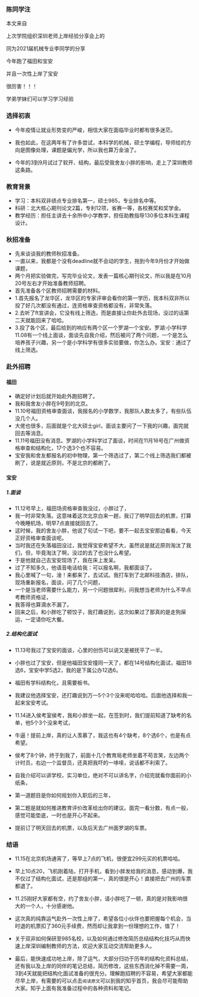 ### 陈同学注
本文来自

上次学院组织深圳老师上岸经验分享会上的

同为2021届机械专业李同学的分享

今年跑了福田和宝安

并且一次性上岸了宝安

很厉害！！！

学弟学妹们可以学习学习经验


### 选择初衷

- 今年疫情让就业形势变的严峻，相信大家在面临毕业时都有很多迷茫。

- 我也如此，在这两年有了许多尝试，本科学的机械，硕士学编程，导师给的方向是图像处理，课题是偏光学，所以我也算万金油了。

- 今年的3到9月试过了软开、结构，最后受我舍友小胖的影响，走上了深圳教师这条路。

### 教育背景
- 学习：本科双非绩点专业排名第一，硕士985，专业排名中等。
- 科研：北大核心期刊论文2篇，专利12项，省赛一等，各校赛奖和奖学金。
- 教学经历：担任主讲去十余所中小学教学，担任助教指导130多位本科生课程设计。

### 秋招准备
- 先来谈谈我的教师秋招准备。
- 一直以来，我都是个没有deadline就不会动的学生，拖到今年9月份才开始做课题，
- 两个月把实验做完，写完毕业论文，发表一篇核心期刊论文，所以我是在10月20号左右才开始准备教师招聘。
- 首先准备各个区教师招聘需要的材料。
- 1.首先报名了龙华区，龙华区的专家评审会看你的第一学历，我本科双非所以投了好几次都没有通过，连资格审查资格都没有，非常失落。
- 2.去听了ft宣讲会，它没有线上筛选，而是直接让你赴外去现场，没过的话第二天就能回来了哈哈。
- 3.投了各个区，最后给到的响应有两个区一个罗湖一个宝安。罗湖:小学科学11.08有一个线上面谈，面谈先自我介绍，然后被问了两个问题，一个是怎么培养孩子兴趣，另一个是小学科学有很多实验要做，你怎么办。宝安：通过了线上筛选。

### 赴外招聘
#### 福田
- 确定好计划后就开始赴外跑招聘了。
- 我和我舍友小胖在9号到的北京。
- 11.10号福田资格审查面谈，我报名的小学数学，我那队人数太多了，有些队伍没几个人。
- 大佬也很多，后面就是个北大硕士girl，面谈主要问了一下我的兴趣，面完就回去等消息。
- 11.11号福田没有消息。罗湖的小学科学过了面谈，时间在11月16号在广州做资格审查和结构化，17个选3个也不容易。
- 宝安我和舍友都报名的初中物理，第一个筛选过了，第二个线上筛选我们都被刷了，说是就近原则，不是北京的都刷了。

#### 宝安
##### 1.面谈
- 11.12号早上，福田场资格审查我没过，小胖过了，
- 我一时非常失落。这意味着这次北京白来一趟，我订了明早回去的机票，打算今晚睡机场，明早7点直接就回去了。
- 这时候，我的舍友小胖，他说了句试一下吧，要不一起去宝安那边看看，今天正好资格审查面谈呢。
- 当时我还在失落福田没过，我觉得宝安希望不大，虽然说是就近原则淘汰了我们，但，毕竟淘汰了啊，没过的去了也没什么希望。
- 于是他就自己去宝安现场了，我在床上发呆。
- 过了不知多久，他语音电话给我：可以报名啊，我都面谈了。
- 我心里喊了一句，淦！来都来了，去试试。我打车到了北邮科技酒店，排队，现场重新报名，面谈，问了几个问题，
- 一个是当老师需要什么能力，另一个问题很犀利，问我想当老师为什么不早点考教师资格证，
- 我答得也算滴水不漏了。
- 回来之后，和小胖吃了顿饺子，我打趣说到，这次如果过了那真的是走狗屎运，一定请你吃大餐。

##### 2.结构化面试

- 11.13号我过了宝安的面谈，心里的创伤可以说又是被抚平了一半。
- 小胖也过了宝安，但是他福田宝安撞同一天了，都在14号结构化面试，福田18选6，宝安中学5选2，我的是下属公办12选6。
- 福田有学科结构化，且需要板书。
- 我建议他选择宝安，还打趣说到万一5个3个没来呢哈哈哈。后面他选择和我一起来宝安考试。

- 11.14进入侯考室侯考，我和小胖坐一起，在签到时，我们提前知道了缺考的名单，他5个3个没来考试，
- 牛逼！提前上岸，真的让人羡慕了，我这也有4个缺考，8个选6个，也是有点希望。
- 侯考了8个钟，终于到我了，前面十几个教育局老师坐着不苟言笑，左边两个计时员，右边一个监督员，还真把我吓的一哆嗦，说话都不利索了。
- 自我介绍可以讲学校，实习单位，绝对不可以讲名字，介绍完就看你面前的小纸条，
- 第一道题目是你如何规划你入职后的三年，
- 第二题是就如何推进教育评价改革给出你的建议。面完一看分数，有点一般，感觉可能垫底，一时也是开心不起来。
- 提前订了明天回去的机票，以及后天去广州面罗湖的车票。

### 结语
- 11.15在北京机场通宵了，等早上7点的飞机，很便宜299元买的机票哈哈。
- 早上10点20，飞机刚着陆，打开手机，看到小胖发给我的消息，感动到爆，我不仅过了结构化面试，还是那组的第一，真的很是开心！直接把去广州的车票都退了。

- 11.25刚好大家都有空，约了舍友小胖，请小胖吃了一顿，真的是对我影响很大的一个人，十分感谢他。
- 这次真的纯靠运气赴外一次性上岸了，希望各位小伙伴也要把握每个机会，当时退的机票扣了360元手续费，然而却让我拿到一份理想的工作，值了！

- 关于双非如何保研至985名校，以及如何通过修改简历总结结构化技巧从而快速上岸深圳编制教师的方法，欢迎大家互动交流帮助更多人。

- 最后，能快速成功地上岸，除了运气，大部分归功于历年的结构化资料总结，还有我以及上岸的同伴的笔记总结，简历修改，这些东西消化掉不需要一周，3到4天就能把结构化面试准备的很充分。理解跑招聘的不容易，希望大家都能尽早上岸，有需要的可以点击`阅读原文`可以到我的知乎首页，我会尽可能帮助大家。知乎上面有我准备过程中的各种资料和笔记。


